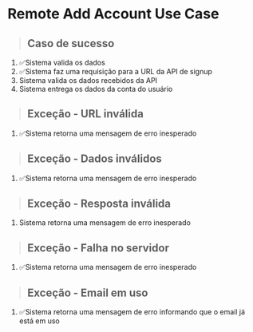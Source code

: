 # Remote Add Account Use Case

> ## Caso de sucesso
1. ✅Sistema valida os dados
2. ✅Sistema faz uma requisição para a URL da API de signup
3. Sistema valida os dados recebidos da API
4. Sistema entrega os dados da conta do usuário

> ## Exceção - URL inválida
1. ✅Sistema retorna uma mensagem de erro inesperado

> ## Exceção - Dados inválidos
1. ✅Sistema retorna uma mensagem de erro inesperado

> ## Exceção - Resposta inválida
1. Sistema retorna uma mensagem de erro inesperado

> ## Exceção - Falha no servidor
1. ✅Sistema retorna uma mensagem de erro inesperado

> ## Exceção - Email em uso
1. ✅Sistema retorna uma mensagem de erro informando que o email já está em uso

